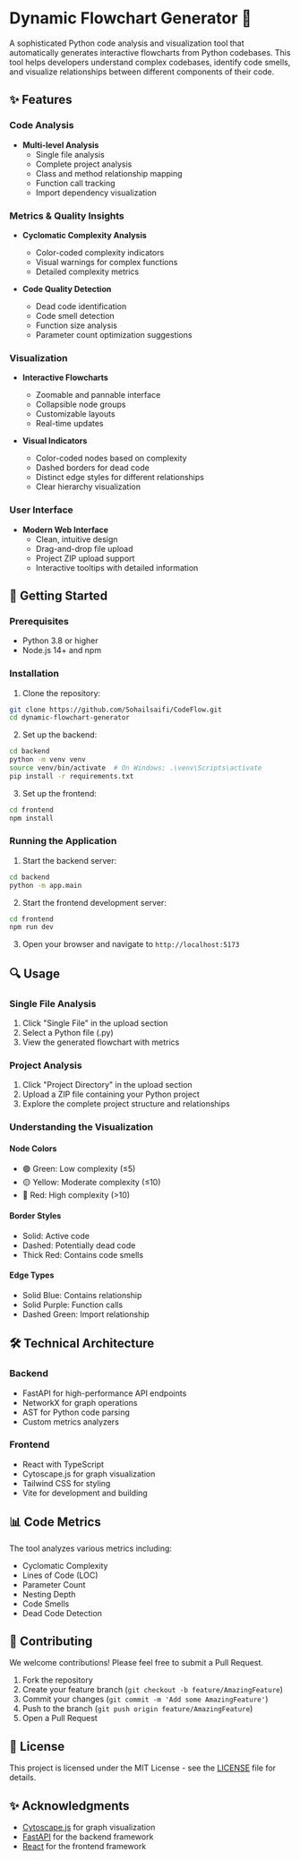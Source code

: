 # Dynamic Flowchart Generator 🔄

A sophisticated Python code analysis and visualization tool that automatically generates interactive flowcharts from Python codebases. This tool helps developers understand complex codebases, identify code smells, and visualize relationships between different components of their code.

## ✨ Features

### Code Analysis
- **Multi-level Analysis**
  - Single file analysis
  - Complete project analysis
  - Class and method relationship mapping
  - Function call tracking
  - Import dependency visualization

### Metrics & Quality Insights
- **Cyclomatic Complexity Analysis**
  - Color-coded complexity indicators
  - Visual warnings for complex functions
  - Detailed complexity metrics

- **Code Quality Detection**
  - Dead code identification
  - Code smell detection
  - Function size analysis
  - Parameter count optimization suggestions

### Visualization
- **Interactive Flowcharts**
  - Zoomable and pannable interface
  - Collapsible node groups
  - Customizable layouts
  - Real-time updates

- **Visual Indicators**
  - Color-coded nodes based on complexity
  - Dashed borders for dead code
  - Distinct edge styles for different relationships
  - Clear hierarchy visualization

### User Interface
- **Modern Web Interface**
  - Clean, intuitive design
  - Drag-and-drop file upload
  - Project ZIP upload support
  - Interactive tooltips with detailed information

## 🚀 Getting Started

### Prerequisites
- Python 3.8 or higher
- Node.js 14+ and npm

### Installation

1. Clone the repository:
```bash
git clone https://github.com/Sohailsaifi/CodeFlow.git
cd dynamic-flowchart-generator
```

2. Set up the backend:
```bash
cd backend
python -m venv venv
source venv/bin/activate  # On Windows: .\venv\Scripts\activate
pip install -r requirements.txt
```

3. Set up the frontend:
```bash
cd frontend
npm install
```

### Running the Application

1. Start the backend server:
```bash
cd backend
python -m app.main
```

2. Start the frontend development server:
```bash
cd frontend
npm run dev
```

3. Open your browser and navigate to `http://localhost:5173`

## 🔍 Usage

### Single File Analysis
1. Click "Single File" in the upload section
2. Select a Python file (.py)
3. View the generated flowchart with metrics

### Project Analysis
1. Click "Project Directory" in the upload section
2. Upload a ZIP file containing your Python project
3. Explore the complete project structure and relationships

### Understanding the Visualization

#### Node Colors
- 🟢 Green: Low complexity (≤5)
- 🟡 Yellow: Moderate complexity (≤10)
- 🔴 Red: High complexity (>10)

#### Border Styles
- Solid: Active code
- Dashed: Potentially dead code
- Thick Red: Contains code smells

#### Edge Types
- Solid Blue: Contains relationship
- Solid Purple: Function calls
- Dashed Green: Import relationship

## 🛠 Technical Architecture

### Backend
- FastAPI for high-performance API endpoints
- NetworkX for graph operations
- AST for Python code parsing
- Custom metrics analyzers

### Frontend
- React with TypeScript
- Cytoscape.js for graph visualization
- Tailwind CSS for styling
- Vite for development and building

## 📊 Code Metrics

The tool analyzes various metrics including:
- Cyclomatic Complexity
- Lines of Code (LOC)
- Parameter Count
- Nesting Depth
- Code Smells
- Dead Code Detection

## 🤝 Contributing

We welcome contributions! Please feel free to submit a Pull Request.

1. Fork the repository
2. Create your feature branch (`git checkout -b feature/AmazingFeature`)
3. Commit your changes (`git commit -m 'Add some AmazingFeature'`)
4. Push to the branch (`git push origin feature/AmazingFeature`)
5. Open a Pull Request

## 📝 License

This project is licensed under the MIT License - see the [LICENSE](LICENSE) file for details.

## ✨ Acknowledgments

- [Cytoscape.js](https://js.cytoscape.org/) for graph visualization
- [FastAPI](https://fastapi.tiangolo.com/) for the backend framework
- [React](https://reactjs.org/) for the frontend framework